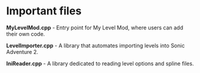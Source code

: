 # Important files
**MyLevelMod.cpp** - Entry point for My Level Mod, where users can add their own code.

**LevelImporter.cpp** - A library that automates importing levels into Sonic Adventure 2.

**IniReader.cpp** - A library dedicated to reading level options and spline files.
